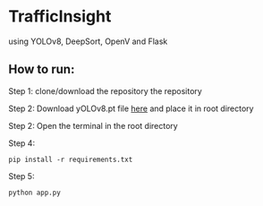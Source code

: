 # TrafficInsight
using YOLOv8, DeepSort, OpenV and Flask


## How to run:
Step 1:
clone/download the repository the repository

Step 2: 
Download yOLOv8.pt file [here](https://github.com/ultralytics/assets/releases/download/v0.0.0/yolov8n.pt) and place it in root directory

Step 2: 
Open the terminal in the root directory 

Step 4:
````
pip install -r requirements.txt
````
Step 5:
````
python app.py
````
